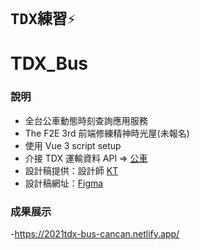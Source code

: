 # `TDX練習⚡`

# TDX_Bus

### 說明

- 全台公車動態時刻查詢應用服務
- The F2E 3rd 前端修練精神時光屋(未報名)
- 使用 Vue 3 script setup
- 介接 TDX 運輸資料 API => [公車](https://ptx.transportdata.tw/MOTC#!/CityBus/CityBusApi_RealTimeByFrequency_UDP)
- 設計稿提供：設計師 [KT](https://2021.thef2e.com/users/6296432819610583177)
- 設計稿網址：[Figma](https://www.figma.com/file/18M9n4yDYLByNeDwsQa8f9/%E5%85%A8%E5%8F%B0%E5%85%AC%E8%BB%8A%E5%8B%95%E6%85%8B%E6%99%82%E5%88%BB%E6%9F%A5%E8%A9%A2%E6%87%89%E7%94%A8%E6%9C%8D%E5%8B%99?node-id=0%3A1)

### 成果展示

-https://2021tdx-bus-cancan.netlify.app/
